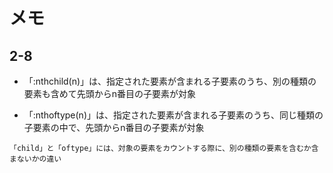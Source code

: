 # メモ

## 2-8
- 「:nthchild(n)」は、指定された要素が含まれる子要素のうち、別の種類の要素も含めて先頭からn番目の子要素が対象

- 「:nthoftype(n)」は、指定された要素が含まれる子要素のうち、同じ種類の子要素の中で、先頭からn番目の子要素が対象

`「child」と「oftype」には、対象の要素をカウントする際に、別の種類の要素を含むか含まないかの違い`

